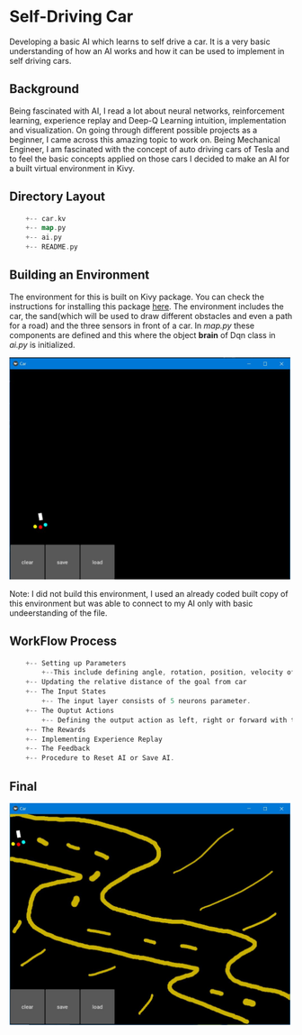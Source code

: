 # Self-Driving Car

Developing a basic AI which learns to self drive a car. It is a very basic understanding of how an AI works and how it can be used to implement in self driving cars.

## Background
Being fascinated with AI, I read a lot about neural networks, reinforcement learning, experience replay and Deep-Q Learning intuition, implementation and visualization.
On going through different possible projects as a beginner, I came across this amazing topic to work on. Being Mechanical Engineer, I am fascinated with the concept of auto driving cars of Tesla and to feel the basic concepts applied on those cars I decided to make an AI for a built virtual environment in Kivy. 

## Directory Layout
```go
    +-- car.kv
    +-- map.py
    +-- ai.py
    +-- README.py
```
## Building an Environment
The environment for this is built on Kivy package. You can check the instructions for installing this package [here](https://kivy.org/doc/stable/gettingstarted/installation.html). The environment includes the car, the sand(which will be used to draw different obstacles and even a path for a road) and the three sensors in front of a car. In *map.py* these components are defined and this where the object **brain** of Dqn class in *ai.py* is initialized. 

<img src = "./assets/environment.JPG"   width = 500/ >

Note: I did not build this environment, I used an already coded built copy of this environment but was able to connect to my AI only with basic undeerstanding of the file. 

## WorkFlow Process
```go
    +-- Setting up Parameters
        +--This include defining angle, rotation, position, velocity of car and the three sensors individually.
    +-- Updating the relative distance of the goal from car
    +-- The Input States
        +-- The input layer consists of 5 neurons parameter.
    +-- The Ouptut Actions
        +-- Defining the output action as left, right or forward with the possibilty of exploration and exploitation.
    +-- The Rewards
    +-- Implementing Experience Replay
    +-- The Feedback
    +-- Procedure to Reset AI or Save AI.
```
## Final

<img src = "./assets/testcase1.JPG"   width = 500/ >



